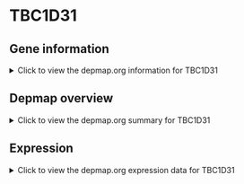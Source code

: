 <h1>TBC1D31</h1>

<h2>Gene information</h2>
<details>
  <summary>Click to view the depmap.org information for TBC1D31</summary>
  <p><a href="https://depmap.org/portal/gene/TBC1D31?tab=about" target="_BLANK">Open page in a new tab...</a></p>
  <iframe src="https://depmap.org/portal/gene/TBC1D31?tab=about" style="border:none;width:100%;height:800px"></iframe>
</details>

<h2>Depmap overview</h2>
<details>
  <summary>Click to view the depmap.org summary for TBC1D31</summary>
  <p><a href="https://depmap.org/portal/gene/TBC1D31?tab=overview" target="_BLANK">Open page in a new tab...</a></p>
  <iframe src="https://depmap.org/portal/gene/TBC1D31?tab=overview" style="border:none;width:100%;height:800px"></iframe>
</details>

<h2>Expression</h2>
<details>
  <summary>Click to view the depmap.org expression data for TBC1D31</summary>
  <p><a href="https://depmap.org/portal/gene/TBC1D31?tab=characterization" target="_BLANK">Open page in a new tab...</a></p>
  <iframe src="https://depmap.org/portal/gene/TBC1D31?tab=characterization" style="border:none;width:100%;height:800px"></iframe>
</details>


<!--
<h2>Reactome Pathway diagram</h2>
<details>
  <summary>Click to view the Reactome pathway for TBC1D31</summary>
  <p><a href="PURL" target="_BLANK">Open page in a new tab...</a></p>
  PNAME
</details>
-->


